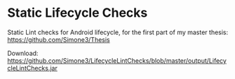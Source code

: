 # Static Lifecycle Checks

Static Lint checks for Android lifecycle, for the first part of my master thesis: https://github.com/Simone3/Thesis

Download: https://github.com/Simone3/LifecycleLintChecks/blob/master/output/LifecycleLintChecks.jar